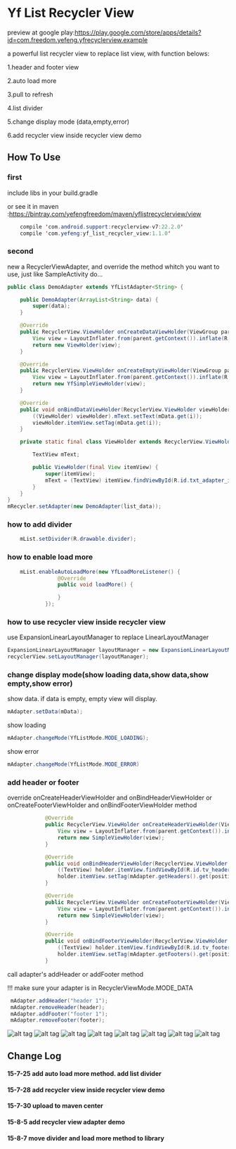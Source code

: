 # Yf List Recycler View
preview at google play:https://play.google.com/store/apps/details?id=com.freedom.yefeng.yfrecyclerview.example

a powerful list recycler view to replace list view, with function belows: 

1.header and footer view

2.auto load more

3.pull to refresh

4.list divider

5.change display mode (data,empty,error)

6.add recycler view inside recycler view demo

## How To Use

### first

include libs in your build.gradle

or see it in maven :https://bintray.com/yefengfreedom/maven/yflistrecyclerview/view

```Java
    compile 'com.android.support:recyclerview-v7:22.2.0'
    compile 'com.yefeng:yf_list_recycler_view:1.1.0'
```



### second
new a RecyclerViewAdapter, and override the method whitch you want to use, just like SampleActivity do...

```Java
public class DemoAdapter extends YfListAdapter<String> {

    public DemoAdapter(ArrayList<String> data) {
        super(data);
    }

    @Override
    public RecyclerView.ViewHolder onCreateDataViewHolder(ViewGroup parent) {
        View view = LayoutInflater.from(parent.getContext()).inflate(R.layout.adapter_item, parent, false);
        return new ViewHolder(view);
    }

    @Override
    public RecyclerView.ViewHolder onCreateEmptyViewHolder(ViewGroup parent) {
        View view = LayoutInflater.from(parent.getContext()).inflate(R.layout.view_empty_material, parent, false);
        return new YfSimpleViewHolder(view);
    }

    @Override
    public void onBindDataViewHolder(RecyclerView.ViewHolder viewHolder, int i) {
        ((ViewHolder) viewHolder).mText.setText(mData.get(i));
        viewHolder.itemView.setTag(mData.get(i));
    }

    private static final class ViewHolder extends RecyclerView.ViewHolder {

        TextView mText;

        public ViewHolder(final View itemView) {
            super(itemView);
            mText = (TextView) itemView.findViewById(R.id.txt_adapter_item);
        }
    }
}
mRecycler.setAdapter(new DemoAdapter(list_data));
```

### how to add divider

```Java
    mList.setDivider(R.drawable.divider);
```

### how to enable load more

```Java
    mList.enableAutoLoadMore(new YfLoadMoreListener() {
                @Override
                public void loadMore() {

                }
            });
```

### how to use recycler view inside recycler view

use ExpansionLinearLayoutManager to replace LinearLayoutManager

```Java
ExpansionLinearLayoutManager layoutManager = new ExpansionLinearLayoutManager(getApplicationContext(), LinearLayoutManager.VERTICAL, false);
recyclerView.setLayoutManager(layoutManager);
```

### change display mode(show loading data,show data,show empty,show error)

show data. if data is empty, empty view will display.

```Java
mAdapter.setData(mData);
```

show loading

```Java
mAdapter.changeMode(YfListMode.MODE_LOADING);
```

show error

```Java
mAdapter.changeMode(YfListMode.MODE_ERROR)
```

### add header or footer

override onCreateHeaderViewHolder and onBindHeaderViewHolder or onCreateFooterViewHolder and onBindFooterViewHolder method

```Java
            @Override
            public RecyclerView.ViewHolder onCreateHeaderViewHolder(ViewGroup parent) {
                View view = LayoutInflater.from(parent.getContext()).inflate(R.layout.view_header1, parent, false);
                return new SimpleViewHolder(view);
            }

            @Override
            public void onBindHeaderViewHolder(RecyclerView.ViewHolder holder, int position) {
                ((TextView) holder.itemView.findViewById(R.id.tv_header)).setText(mAdapter.getHeaders().get(position).toString());
                holder.itemView.setTag(mAdapter.getHeaders().get(position).toString());
            }

            @Override
            public RecyclerView.ViewHolder onCreateFooterViewHolder(ViewGroup parent) {
                View view = LayoutInflater.from(parent.getContext()).inflate(R.layout.view_footer1, parent, false);
                return new SimpleViewHolder(view);
            }

            @Override
            public void onBindFooterViewHolder(RecyclerView.ViewHolder holder, int position) {
                ((TextView) holder.itemView.findViewById(R.id.tv_footer)).setText(mAdapter.getFooters().get(position).toString());
                holder.itemView.setTag(mAdapter.getFooters().get(position).toString());
            }
```

call adapter's addHeader or addFooter method
 
!!! make sure your adapter is in RecyclerViewMode.MODE_DATA

```Java
 mAdapter.addHeader("header 1");
 mAdapter.removeHeader(header);
 mAdapter.addFooter("footer 1");
 mAdapter.removeFooter(footer);
```


![alt tag](https://github.com/yefengfreedom/RecyclerViewWithHeaderFooterLoadingEmptyViewErrorView/blob/master/preview/0.png)
![alt tag](https://github.com/yefengfreedom/RecyclerViewWithHeaderFooterLoadingEmptyViewErrorView/blob/master/preview/6.png)
![alt tag](https://github.com/yefengfreedom/RecyclerViewWithHeaderFooterLoadingEmptyViewErrorView/blob/master/preview/1.png)
![alt tag](https://github.com/yefengfreedom/RecyclerViewWithHeaderFooterLoadingEmptyViewErrorView/blob/master/preview/2.png)
![alt tag](https://github.com/yefengfreedom/RecyclerViewWithHeaderFooterLoadingEmptyViewErrorView/blob/master/preview/2.5.png)
![alt tag](https://github.com/yefengfreedom/RecyclerViewWithHeaderFooterLoadingEmptyViewErrorView/blob/master/preview/3.png)
![alt tag](https://github.com/yefengfreedom/RecyclerViewWithHeaderFooterLoadingEmptyViewErrorView/blob/master/preview/4.png)
![alt tag](https://github.com/yefengfreedom/RecyclerViewWithHeaderFooterLoadingEmptyViewErrorView/blob/master/preview/5.png)

## Change Log
#### 15-7-25  add auto load more method.  add list divider

#### 15-7-28  add recycler view inside recycler view demo

#### 15-7-30  upload to maven center

#### 15-8-5   add recycler view adapter demo

#### 15-8-7   move divider and load more method to library

